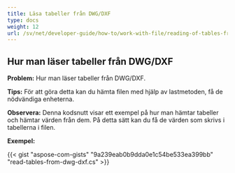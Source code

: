 ```yaml
---
title: Läsa tabeller från DWG/DXF
type: docs
weight: 12
url: /sv/net/developer-guide/how-to/work-with-file/reading-of-tables-from-dwg-dxf/
---
```


## **Hur man läser tabeller från DWG/DXF**

**Problem:** Hur man läser tabeller från DWG/DXF.

**Tips:** För att göra detta kan du hämta filen med hjälp av lastmetoden, få de nödvändiga enheterna.

**Observera:** Denna kodsnutt visar ett exempel på hur man hämtar tabeller och hämtar värden från dem. På detta sätt kan du få de värden som skrivs i tabellerna i filen.

**Exempel:**

{{< gist "aspose-com-gists" "9a239eab0b9dda0e1c54be533ea399bb" "read-tables-from-dwg-dxf.cs" >}}
